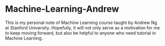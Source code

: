 # Machine-Learning-Andrew
This is my personal note of Machine Learning course taught by Andrew Ng at Stanford University. Hopefully, it will not only serve as a motivation for me to keep moving forward, but also be helpful to anyone who need tutorial in Machine Learning.
